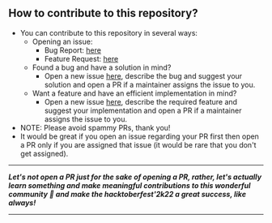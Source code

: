 ## How to contribute to this repository?
- You can contribute to this repository in several ways:
  - Opening an issue:
    - Bug Report: [here](https://github.com/code-chaser/expense-manager/issues/new?assignees=code-chaser&labels=bug&template=bug_report.md&title=%5BBUG%5D)
    - Feature Request: [here](https://github.com/code-chaser/expense-manager/issues/new?assignees=code-chaser&labels=featureReq&template=feature_request.md&title=%5BFEATURE+REQ%5D)
  - Found a bug and have a solution in mind?
    - Open a new issue [here](https://github.com/code-chaser/expense-manager/issues/new?assignees=code-chaser&labels=bug&template=bug_report.md&title=%5BBUG%5D), describe the bug and suggest your solution and open a PR if a maintainer assigns the issue to you.
  - Want a feature and have an efficient implementation in mind?
    - Open a new issue [here](https://github.com/code-chaser/expense-manager/issues/new?assignees=code-chaser&labels=featureReq&template=feature_request.md&title=%5BFEATURE+REQ%5D), describe the required feature and suggest your implementation and open a PR if a maintainer assigns the issue to you.
- NOTE: Please avoid spammy PRs, thank you!
- It would be great if you open an issue regarding your PR first then open a PR only if you are assigned that issue (it would be rare that you don't get assigned).

___
_**Let's not open a PR just for the sake of opening a PR, rather, let's actually learn something and make meaningful contributions to this wonderful community 🤍 and make the hacktoberfest'2k22 a great success, like always!**_
___

